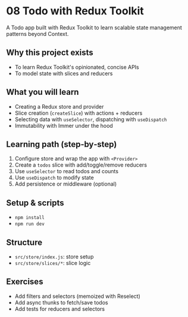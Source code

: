 # 08 Todo with Redux Toolkit

A Todo app built with Redux Toolkit to learn scalable state management patterns beyond Context.

## Why this project exists
- To learn Redux Toolkit's opinionated, concise APIs
- To model state with slices and reducers

## What you will learn
- Creating a Redux store and provider
- Slice creation (`createSlice`) with actions + reducers
- Selecting data with `useSelector`, dispatching with `useDispatch`
- Immutability with Immer under the hood

## Learning path (step‑by‑step)
1) Configure store and wrap the app with `<Provider>`
2) Create a `todos` slice with add/toggle/remove reducers
3) Use `useSelector` to read todos and counts
4) Use `useDispatch` to modify state
5) Add persistence or middleware (optional)

## Setup & scripts
- `npm install`
- `npm run dev`

## Structure
- `src/store/index.js`: store setup
- `src/store/slices/*`: slice logic

## Exercises
- Add filters and selectors (memoized with Reselect)
- Add async thunks to fetch/save todos
- Add tests for reducers and selectors
